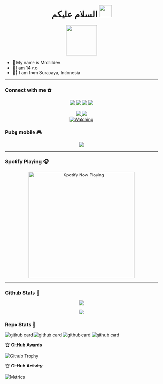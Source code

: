 <h1 align="center">السلام عليكم <img src="https://user-images.githubusercontent.com/1303154/88677602-1635ba80-d120-11ea-84d8-d263ba5fc3c0.gif" width="40px" alt=""><br></h1>
<p align="center">
  <img src="https://github.com/zeeoneofficial.png" height=100 />
</p>

<p align="center">

- 👤 My name is Mrchlldev
- 💌 I am 14 y.o
- 👨‍💻 I am from Surabaya, Indonesia

</p>

------
### Connect with me ☎️
<p align="center">
  <a href="https://instagram.com/mrchlldevv"><img src="https://img.shields.io/badge/Instagram-E4405F?style=for-the-badge&logo=instagram&logoColor=white"/> 
  <a href="https://wa.me/6281381685954"><img src="https://img.shields.io/badge/WhatsApp-25D366?style=for-the-badge&logo=whatsapp&logoColor=white" />
  <a href="https://www.facebook.com/zeeonec"><img src="https://img.shields.io/badge/Facebook-%234267B2.svg?&style=for-the-badge&logo=facebook&logoColor=white" />
  <a href="https://t.me/zeeoneofc"><img src="https://img.shields.io/badge/Telegram-%230088cc.svg?&style=for-the-badge&logo=telegram&logoColor=white" /> <br>
  <a href="https://youtube.com/@chzeeoneo><img src="https://img.shields.io/badge/YouTube-Zeeone Ofc-ff0000?style=for-the-badge&logo=youtube&logoColor=ff0000&link=https://youtube.com/c/zeeoneofc" /><br>
  <a name=ZeeoneOfc&label=VIEWS&style=flat-square&color=orange" />
  <a href="https://github.com/zeeoneofc"><img src="https://img.shields.io/badge/-GitHub-black?style=flat-square&logo=github" /> 
  <a href="https://www.youtube.com/channel/UCI3Y4qWtkZQlhBq5UQhhmew"><img src="https://img.shields.io/youtube/channel/subscribers/UCI3Y4qWtkZQlhBq5UQhhmew?style=social" /> <br>
  <a href="https://komarev.com/ghpvc/?username=zeeoneofficial&color=blue&style=flat-square&label=Profile+Views"><img title="Watching" src="https://komarev.com/ghpvc/?username=zeeoneofficial&color=green&style=flat-square&label=Profile+View"></a>
</p>

### Pubg mobile 🎮
<p align="center">
  <img src="https://github.com/Andriiwalker/zeeoneofc/blob/zeeoneofc/2047a1zwq1.gif" />
</p>

------

### Spotify Playing 🎧

<p align="center">
  <a href="https://open.spotify.com/user/31nuzemgd72h4llo3dnl2pshegeu?si=qHWmVIfBQhy2KyH0dJgQ2Q&utm_source=copy-link" target="_blank"><img src="https://now-playing-on-spotify.vercel.app/api/spotify" alt="Spotify Now Playing" width="350"/></a>
</p>

------

### Github Stats 🚀

<p align="center"><a href="https://github.com/zeeoneofficial"><img src="https://github-readme-stats.vercel.app/api?username=zeeoneofficial&show_icons=true&theme=radical"></a></p>
<p align="center"><a href="https://github.com/zeeoneofficial"><img src="https://github-readme-stats.vercel.app/api/top-langs/?username=zeeoneofficial&theme=radical&layout=compact"></a></p> 

### Repo Stats 🔭
![github card](https://github-readme-stats.vercel.app/api/pin/?username=zeeoneofficial&repo=Alphabot-Md&theme=dark)
![github card](https://github-readme-stats.vercel.app/api/pin/?username=zeeoneofficial&repo=my-rest-api&theme=nightowl)
![github card](https://github-readme-stats.vercel.app/api/pin/?username=zeeoneofficial&repo=Haruka-Md&theme=dark)
![github card](https://github-readme-stats.vercel.app/api/pin/?username=zeeoneofficial&repo=zeeoneofficial&theme=nightowl)

<summary>&#127942 <b>GitHub Awards</b>
</summary>

![Github Trophy](https://github-profile-trophy.vercel.app/?username=zeeoneofficial)


<summary>&#127942 <b>GitHub Activity</b>
</summary>

![Metrics](https://metrics.lecoq.io/zeeoneofficial?template=classic&repositories.forks=true&languages=1&languages.colors=github&languages.threshold=0%25&config.timezone=Asia%2FMakassar)

